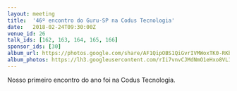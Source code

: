 ```yaml
---
layout: meeting
title:  '46º encontro do Guru-SP na Codus Tecnologia'
date:   2018-02-24T09:30:00Z
venue_id: 26
talk_ids: [162, 163, 164, 165, 166]
sponsor_ids: [30]
album_url: https://photos.google.com/share/AF1QipOBS1QiGvrIVMWoxTK0-RKbHmbEobJX09IT3j8OPDvPf1iUxJYgWb3xpRNmwV8mkg?key=X2pJYkgxQ2xKeEVlaXhlb2tWTDMta2sta0Z3NVVn
album_photos: https://lh3.googleusercontent.com/rIi7vnvCJMdNmO1eHxo8VL16sGTfp0ZcBbdtKcHcY1S8N23jh0JLENjDsslwcXTnLI0UgAtFgir2RrYSEQ4cNy0dDeU68B5IPKBEkHl6ZHCboJJoVWfAHHAwWvn7TS0esEmTwsC92gSgN4ou3_Jgg_YyRZkhLzGosuRul5SGZzNuN0H1FaBpTpLQcBrVXV9f0yLsHTKwxkjYC9WXIiL0A5B1Fwqmcc5pdBVcxBxwf90yU3gJ8Rvq13Hktnsov5OExVj7GMZWe0kIWcbrJVlb9waibb-oG4DxlIglyToXUZvW4h_k6Jiq4IzquauU2XaB2X2FIJQBnXWTP1Ssqr1Nc-lkRTgBmb_nXnMf2RAJgcclpbHz8W38Fpk6fAskmkNJXcCqejO8WQOCvSCe7Ddgvm3x2WZI-qUYm5nd3tuxj3VgvWEJ4hdVWjqhVwTynFPFGY-GVjnTB_LK-uAHSGb-R7tpFCrDIXcXBJ_4J4DzPXq4GKWB6zJ0fig62FiUvwKRh93UGGt2ZEruDc_RJI41hH9IHXaYOUPAbTL3ctQODsf2ry3QRGF0xVsIIl2MUoD361lzkzzcVl5kFKYiHx4-nQWaGnrDg2xPr2Y2Pm0BN3XXFW3hqA80tpPLnC04LCGn26Mf5ORzbjiobS9WhI8TsPu4_fbuF0at6ANunY2-wNvO5D7rCSOOKhl_
---
```


<p>Nosso primeiro encontro do ano foi na Codus Tecnologia.</p>

